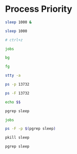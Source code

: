# Process Priority

```sh
sleep 1000 &

sleep 1000

# ctrl+z

jobs

bg

fg

stty -a

ps -p 13732

ps -F 13732

echo $$

pgrep sleep

jobs

ps -F -p $(pgrep sleep)

pkill sleep

pgrep sleep
```
